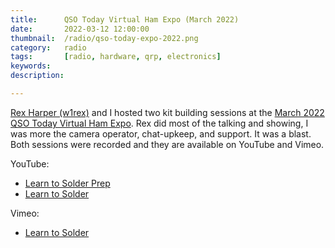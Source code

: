 ```yaml
---
title: 		QSO Today Virtual Ham Expo (March 2022)
date: 		2022-03-12 12:00:00
thumbnail: 	/radio/qso-today-expo-2022.png
category: 	radio
tags: 		[radio, hardware, qrp, electronics]
keywords:   
description: 

---
```

[Rex Harper (w1rex)](http://qrpme.com) and I hosted two kit building sessions at the [March 2022 QSO Today Virtual Ham Expo](https://www.qsotodayhamexpo.com/mar21home.html). Rex did most of the talking and showing, I was more the camera operator, chat-upkeep, and support. It was a blast. Both sessions were recorded and they are available on YouTube and Vimeo.

YouTube:

* [Learn to Solder Prep](https://www.youtube.com/watch?v=-_feuJLSpiE&t=130s)
* [Learn to Solder](https://www.youtube.com/watch?v=-_feuJLSpiE&t=1526s)

Vimeo:

* [Learn to Solder](https://vimeo.com/694402909)
